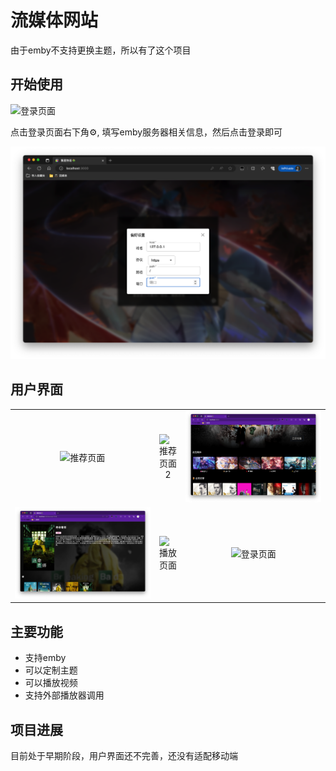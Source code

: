 # 流媒体网站

由于emby不支持更换主题，所以有了这个项目

## 开始使用
![登录页面](./doc/image/Screen-20230818@2x5.png)

点击登录页面右下角⚙️, 填写emby服务器相关信息，然后点击登录即可

![登录设置](./doc/image/Screen-20230818@2x6.png)

## 用户界面

||||
|:-:|:-:|:-:|
|![推荐页面](./doc/image/Screen-20230818@2x.png)|![推荐页面2](./doc/image/Screen-20230818@2x1.png)|![媒体列表](./doc/image/Screen-20230818@2x2.png)|
|![剧集详细](./doc/image/Screen-20230818@2x3.png)|![播放页面](./doc/image/Screen-20230818@2x4.png)|![登录页面](./doc/image/Screen-20230818@2x5.png)|
## 主要功能

- 支持emby
- 可以定制主题
- 可以播放视频
- 支持外部播放器调用

## 项目进展

目前处于早期阶段，用户界面还不完善，还没有适配移动端